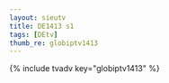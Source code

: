 ```yaml
--- 
layout: sieutv
title: DE1413 s1
tags: [DEtv]
thumb_re: globiptv1413
---
```

{% include tvadv key="globiptv1413" %} 
